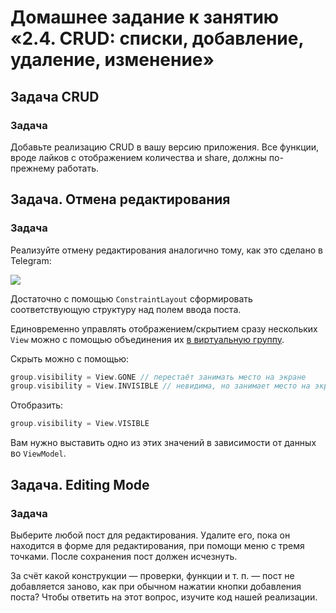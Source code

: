 # Домашнее задание к занятию «2.4. CRUD: списки, добавление, удаление, изменение»

## Задача CRUD

### Задача

Добавьте реализацию CRUD в вашу версию приложения. Все функции, вроде лайков с отображением количества и share, должны по-прежнему работать.

## Задача. Отмена редактирования

### Задача

Реализуйте отмену редактирования аналогично тому, как это сделано в Telegram:

![](pic/cancel.png)

Достаточно с помощью `ConstraintLayout` сформировать соответствующую структуру над полем ввода поста.

Единовременно управлять отображением/скрытием сразу нескольких `View` можно с помощью объединения их [в виртуальную группу](https://developer.android.com/reference/androidx/constraintlayout/widget/Group).

Скрыть можно с помощью:
```kotlin
group.visibility = View.GONE // перестаёт занимать место на экране
group.visibility = View.INVISIBLE // невидима, но занимает место на экране
```

Отобразить:
```kotlin
group.visibility = View.VISIBLE
```

Вам нужно выставить одно из этих значений в зависимости от данных во `ViewModel`.

## Задача. Editing Mode

### Задача

Выберите любой пост для редактирования. Удалите его, пока он находится в форме для редактирования, при помощи меню с тремя точками. После сохранения пост должен исчезнуть.

За счёт какой конструкции — проверки, функции и т. п. — пост не добавляется заново, как при обычном нажатии кнопки добавления поста? Чтобы ответить на этот вопрос, изучите код нашей реализации.